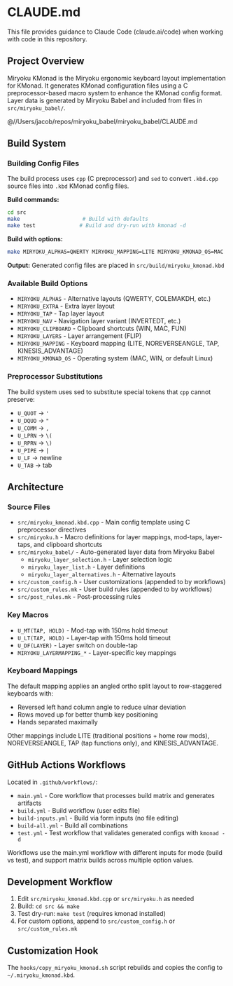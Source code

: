 # CLAUDE.md

This file provides guidance to Claude Code (claude.ai/code) when working with code in this repository.

## Project Overview

Miryoku KMonad is the Miryoku ergonomic keyboard layout implementation for KMonad. It generates KMonad configuration files using a C preprocessor-based macro system to enhance the KMonad config format. Layer data is generated by Miryoku Babel and included from files in `src/miryoku_babel/`.

@//Users/jacob/repos/miryoku_babel/miryoku_babel/CLAUDE.md

## Build System

### Building Config Files

The build process uses `cpp` (C preprocessor) and `sed` to convert `.kbd.cpp` source files into `.kbd` KMonad config files.

**Build commands:**
```sh
cd src
make                    # Build with defaults
make test              # Build and dry-run with kmonad -d
```

**Build with options:**
```sh
make MIRYOKU_ALPHAS=QWERTY MIRYOKU_MAPPING=LITE MIRYOKU_KMONAD_OS=MAC
```

**Output:** Generated config files are placed in `src/build/miryoku_kmonad.kbd`

### Available Build Options

- `MIRYOKU_ALPHAS` - Alternative layouts (QWERTY, COLEMAKDH, etc.)
- `MIRYOKU_EXTRA` - Extra layer layout
- `MIRYOKU_TAP` - Tap layer layout
- `MIRYOKU_NAV` - Navigation layer variant (INVERTEDT, etc.)
- `MIRYOKU_CLIPBOARD` - Clipboard shortcuts (WIN, MAC, FUN)
- `MIRYOKU_LAYERS` - Layer arrangement (FLIP)
- `MIRYOKU_MAPPING` - Keyboard mapping (LITE, NOREVERSEANGLE, TAP, KINESIS_ADVANTAGE)
- `MIRYOKU_KMONAD_OS` - Operating system (MAC, WIN, or default Linux)

### Preprocessor Substitutions

The build system uses sed to substitute special tokens that `cpp` cannot preserve:

- `U_QUOT` → `'`
- `U_DQUO` → `"`
- `U_COMM` → `,`
- `U_LPRN` → `\(`
- `U_RPRN` → `\)`
- `U_PIPE` → `|`
- `U_LF` → newline
- `U_TAB` → tab

## Architecture

### Source Files

- `src/miryoku_kmonad.kbd.cpp` - Main config template using C preprocessor directives
- `src/miryoku.h` - Macro definitions for layer mappings, mod-taps, layer-taps, and clipboard shortcuts
- `src/miryoku_babel/` - Auto-generated layer data from Miryoku Babel
  - `miryoku_layer_selection.h` - Layer selection logic
  - `miryoku_layer_list.h` - Layer definitions
  - `miryoku_layer_alternatives.h` - Alternative layouts
- `src/custom_config.h` - User customizations (appended to by workflows)
- `src/custom_rules.mk` - User build rules (appended to by workflows)
- `src/post_rules.mk` - Post-processing rules

### Key Macros

- `U_MT(TAP, HOLD)` - Mod-tap with 150ms hold timeout
- `U_LT(TAP, HOLD)` - Layer-tap with 150ms hold timeout
- `U_DF(LAYER)` - Layer switch on double-tap
- `MIRYOKU_LAYERMAPPING_*` - Layer-specific key mappings

### Keyboard Mappings

The default mapping applies an angled ortho split layout to row-staggered keyboards with:
- Reversed left hand column angle to reduce ulnar deviation
- Rows moved up for better thumb key positioning
- Hands separated maximally

Other mappings include LITE (traditional positions + home row mods), NOREVERSEANGLE, TAP (tap functions only), and KINESIS_ADVANTAGE.

## GitHub Actions Workflows

Located in `.github/workflows/`:

- `main.yml` - Core workflow that processes build matrix and generates artifacts
- `build.yml` - Build workflow (user edits file)
- `build-inputs.yml` - Build via form inputs (no file editing)
- `build-all.yml` - Build all combinations
- `test.yml` - Test workflow that validates generated configs with `kmonad -d`

Workflows use the main.yml workflow with different inputs for mode (build vs test), and support matrix builds across multiple option values.

## Development Workflow

1. Edit `src/miryoku_kmonad.kbd.cpp` or `src/miryoku.h` as needed
2. Build: `cd src && make`
3. Test dry-run: `make test` (requires kmonad installed)
4. For custom options, append to `src/custom_config.h` or `src/custom_rules.mk`

## Customization Hook

The `hooks/copy_miryoku_kmonad.sh` script rebuilds and copies the config to `~/.miryoku_kmonad.kbd`.
